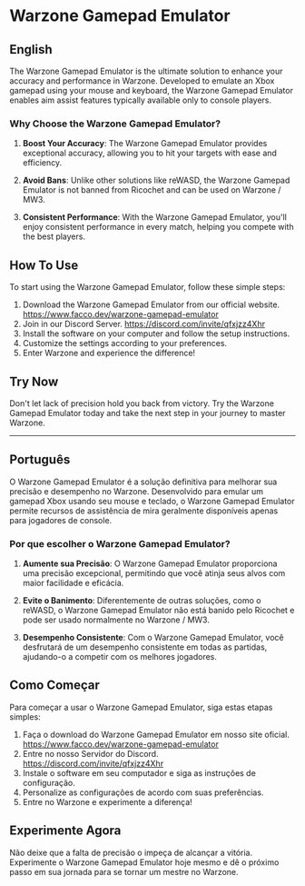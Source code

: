 # Warzone Gamepad Emulator

## English

The Warzone Gamepad Emulator is the ultimate solution to enhance your accuracy and performance in Warzone. Developed to emulate an Xbox gamepad using your mouse and keyboard, the Warzone Gamepad Emulator enables aim assist features typically available only to console players.

### Why Choose the Warzone Gamepad Emulator?

1. **Boost Your Accuracy**: The Warzone Gamepad Emulator provides exceptional accuracy, allowing you to hit your targets with ease and efficiency.

2. **Avoid Bans**: Unlike other solutions like reWASD, the Warzone Gamepad Emulator is not banned from Ricochet and can be used on Warzone / MW3.

3. **Consistent Performance**: With the Warzone Gamepad Emulator, you'll enjoy consistent performance in every match, helping you compete with the best players.

## How To Use

To start using the Warzone Gamepad Emulator, follow these simple steps:
1. Download the Warzone Gamepad Emulator from our official website. https://www.facco.dev/warzone-gamepad-emulator
2. Join in our Discord Server. https://discord.com/invite/qfxjzz4Xhr
3. Install the software on your computer and follow the setup instructions.
4. Customize the settings according to your preferences.
5. Enter Warzone and experience the difference!

## Try Now

Don't let lack of precision hold you back from victory. Try the Warzone Gamepad Emulator today and take the next step in your journey to master Warzone.

---

## Português

O Warzone Gamepad Emulator é a solução definitiva para melhorar sua precisão e desempenho no Warzone. Desenvolvido para emular um gamepad Xbox usando seu mouse e teclado, o Warzone Gamepad Emulator permite recursos de assistência de mira geralmente disponíveis apenas para jogadores de console.

### Por que escolher o Warzone Gamepad Emulator?

1. **Aumente sua Precisão**: O Warzone Gamepad Emulator proporciona uma precisão excepcional, permitindo que você atinja seus alvos com maior facilidade e eficácia.

2. **Evite o Banimento**: Diferentemente de outras soluções, como o reWASD, o Warzone Gamepad Emulator não está banido pelo Ricochet e pode ser usado normalmente no Warzone / MW3.

3. **Desempenho Consistente**: Com o Warzone Gamepad Emulator, você desfrutará de um desempenho consistente em todas as partidas, ajudando-o a competir com os melhores jogadores.

## Como Começar

Para começar a usar o Warzone Gamepad Emulator, siga estas etapas simples:
1. Faça o download do Warzone Gamepad Emulator em nosso site oficial. https://www.facco.dev/warzone-gamepad-emulator
2. Entre no nosso Servidor do Discord. https://discord.com/invite/qfxjzz4Xhr
3. Instale o software em seu computador e siga as instruções de configuração.
4. Personalize as configurações de acordo com suas preferências.
5. Entre no Warzone e experimente a diferença!

## Experimente Agora

Não deixe que a falta de precisão o impeça de alcançar a vitória. Experimente o Warzone Gamepad Emulator hoje mesmo e dê o próximo passo em sua jornada para se tornar um mestre no Warzone.

